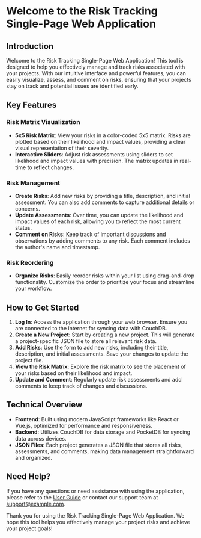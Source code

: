 # Welcome to the Risk Tracking Single-Page Web Application

## Introduction

Welcome to the Risk Tracking Single-Page Web Application! This tool is designed to help you effectively manage and track risks associated with your projects. With our intuitive interface and powerful features, you can easily visualize, assess, and comment on risks, ensuring that your projects stay on track and potential issues are identified early.

## Key Features

### Risk Matrix Visualization
- **5x5 Risk Matrix**: View your risks in a color-coded 5x5 matrix. Risks are plotted based on their likelihood and impact values, providing a clear visual representation of their severity.
- **Interactive Sliders**: Adjust risk assessments using sliders to set likelihood and impact values with precision. The matrix updates in real-time to reflect changes.

### Risk Management
- **Create Risks**: Add new risks by providing a title, description, and initial assessment. You can also add comments to capture additional details or concerns.
- **Update Assessments**: Over time, you can update the likelihood and impact values of each risk, allowing you to reflect the most current status.
- **Comment on Risks**: Keep track of important discussions and observations by adding comments to any risk. Each comment includes the author's name and timestamp.

### Risk Reordering
- **Organize Risks**: Easily reorder risks within your list using drag-and-drop functionality. Customize the order to prioritize your focus and streamline your workflow.

## How to Get Started

1. **Log In**: Access the application through your web browser. Ensure you are connected to the internet for syncing data with CouchDB.
2. **Create a New Project**: Start by creating a new project. This will generate a project-specific JSON file to store all relevant risk data.
3. **Add Risks**: Use the form to add new risks, including their title, description, and initial assessments. Save your changes to update the project file.
4. **View the Risk Matrix**: Explore the risk matrix to see the placement of your risks based on their likelihood and impact.
5. **Update and Comment**: Regularly update risk assessments and add comments to keep track of changes and discussions.

## Technical Overview

- **Frontend**: Built using modern JavaScript frameworks like React or Vue.js, optimized for performance and responsiveness.
- **Backend**: Utilizes CouchDB for data storage and PocketDB for syncing data across devices.
- **JSON Files**: Each project generates a JSON file that stores all risks, assessments, and comments, making data management straightforward and organized.

## Need Help?

If you have any questions or need assistance with using the application, please refer to the [User Guide](#) or contact our support team at [support@example.com](mailto:support@example.com).

Thank you for using the Risk Tracking Single-Page Web Application. We hope this tool helps you effectively manage your project risks and achieve your project goals!

